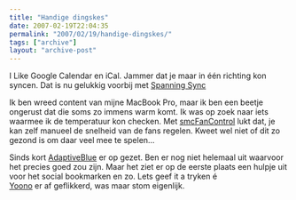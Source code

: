 ```yaml
---
title: "Handige dingskes"
date: 2007-02-19T22:04:35
permalink: "2007/02/19/handige-dingskes/"
tags: ["archive"]
layout: "archive-post"
---
```

I Like Google Calendar en iCal. Jammer dat je maar in één richting kon syncen. Dat is nu gelukkig voorbij met [Spanning Sync](http://blog.spanningsync.com/ "http://blog.spanningsync.com/")

Ik ben wreed content van mijne MacBook Pro, maar ik ben een beetje ongerust dat die soms zo immens warm komt. Ik was op zoek naar iets waarmee ik de temperatuur kon checken. Met [smcFanControl](http://homepage.mac.com/holtmann/eidac/software/software.html "http://homepage.mac.com/holtmann/eidac/software/software.html") lukt dat, je kan zelf manueel de snelheid van de fans regelen. Kweet wel niet of dit zo gezond is om daar veel mee te spelen…

Sinds kort [AdaptiveBlue](http://www.adaptiveblue.com/ "http://www.adaptiveblue.com/") er op gezet. Ben er nog niet helemaal uit waarvoor het precies goed zou zijn. Maar het ziet er op de eerste plaats een hulpje uit voor het social bookmarken en zo. Lets geef it a tryken é  
[Yoono](http://www.yoono.com/index.jsp "http://www.yoono.com/index.jsp") er af geflikkerd, was maar stom eigenlijk.
